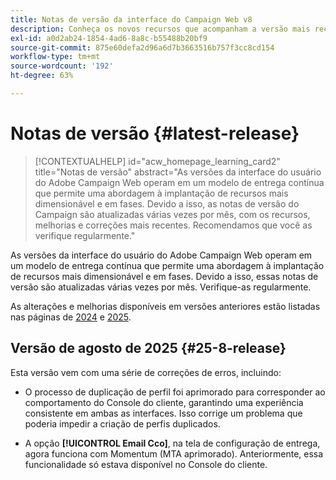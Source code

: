 ```yaml
---
title: Notas de versão da interface do Campaign Web v8
description: Conheça os novos recursos que acompanham a versão mais recente da interface do Campaign Web
exl-id: a0d2ab24-1854-4ad6-8a8c-b55488b20bf9
source-git-commit: 875e60defa2d96a6d7b3663516b757f3cc8cd154
workflow-type: tm+mt
source-wordcount: '192'
ht-degree: 63%

---
```


# Notas de versão {#latest-release}

>[!CONTEXTUALHELP]
>id="acw_homepage_learning_card2"
>title="Notas de versão"
>abstract="As versões da interface do usuário do Adobe Campaign Web operam em um modelo de entrega contínua que permite uma abordagem à implantação de recursos mais dimensionável e em fases. Devido a isso, as notas de versão do Campaign são atualizadas várias vezes por mês, com os recursos, melhorias e correções mais recentes. Recomendamos que você as verifique regularmente."

As versões da interface do usuário do Adobe Campaign Web operam em um modelo de entrega contínua que permite uma abordagem à implantação de recursos mais dimensionável e em fases. Devido a isso, essas notas de versão são atualizadas várias vezes por mês. Verifique-as regularmente.

As alterações e melhorias disponíveis em versões anteriores estão listadas nas páginas de [2024](release-notes-24.md) e [2025](release-notes-25.md).

## Versão de agosto de 2025 {#25-8-release}

Esta versão vem com uma série de correções de erros, incluindo:

* O processo de duplicação de perfil foi aprimorado para corresponder ao comportamento do Console do cliente, garantindo uma experiência consistente em ambas as interfaces. Isso corrige um problema que poderia impedir a criação de perfis duplicados.

* A opção **[!UICONTROL Email Cco]**, na tela de configuração de entrega, agora funciona com Momentum (MTA aprimorado). Anteriormente, essa funcionalidade só estava disponível no Console do cliente.